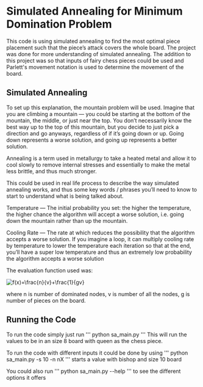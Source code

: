 # Simulated Annealing for Minimum Domination Problem #

This code is using simulated annealing to find the most optimal piece placement such that the piece’s attack covers the whole board. The project was done for more understanding of simulated annealing. The addition to this project was so that inputs of fairy chess pieces could be used and Parlett's movement notation is used to determine the movement of the board.


Simulated Annealing
-------------------

To set up this explanation, the mountain problem will be used. Imagine that you are climbing a mountain — you could be starting at the bottom of the mountain, the middle, or just near the top. You don’t necessarily know the best way up to the top of this mountain, but you decide to just pick a direction and go anyways, regardless of if it’s going down or up. Going down represents a worse solution, and going up represents a better solution.

Annealing is a term used in metallurgy to take a heated metal and allow it to cool slowly to remove internal stresses and essentially to make the metal less brittle, and thus much stronger.

This could be used in real life process to describe the way simulated annealing works, and thus some key words / phrases you’ll need to know to start to understand what is being talked about.

Temperature — The initial probability you set: the higher the temperature, the higher chance the algorithm will accept a worse solution, i.e. going down the mountain rather than up the mountain.

Cooling Rate — The rate at which reduces the possibility that the algorithm accepts a worse solution. If you imagine a loop, it can multiply cooling rate by temperature to lower the temperature each iteration so that at the end, you’ll have a super low temperature and thus an extremely low probability the algorithm accepts a worse solution

The evaluation function used was:

![f(x)=\frac{n}{v}+\frac{1}{gv}](https://latex.codecogs.com/svg.latex?f(x)=\frac{n}{v}+\frac{1}{gv}) 

where n is number of dominated nodes, v is number of all the nodes, g is number of pieces on the board. 

Running the Code
----------------

To run the code simply just run
'''
python sa_main.py
'''
This will run the values to be in an size 8 board with queen as the chess piece.

To run the code with different inputs it could be done by using
'''
python sa_main.py -s 10 -n nX
'''
starts a value with bishop and size 10 board

You could also run
'''
python sa_main.py --help
'''
to see the different options it offers
